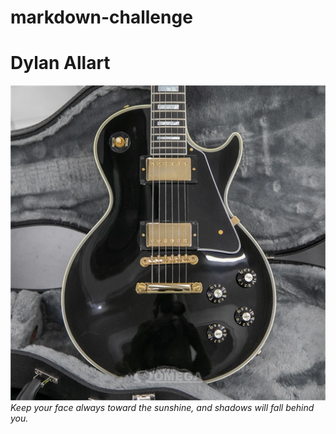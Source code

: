 # markdown-challenge
# Dylan Allart 
![Gibson](gibson.jpg "Photo")
*Keep your face always toward the sunshine, and shadows will fall behind you.*
